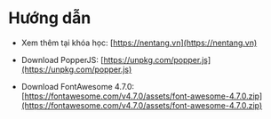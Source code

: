 # Hướng dẫn
- Xem thêm tại khóa học: [https://nentang.vn](https://nentang.vn)

- Download PopperJS: [https://unpkg.com/popper.js](https://unpkg.com/popper.js)
- Download FontAwesome 4.7.0: [https://fontawesome.com/v4.7.0/assets/font-awesome-4.7.0.zip](https://fontawesome.com/v4.7.0/assets/font-awesome-4.7.0.zip)